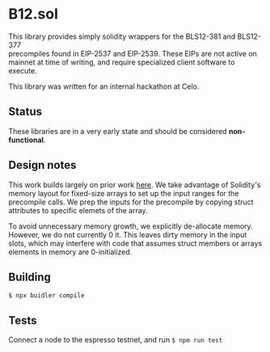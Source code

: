 # B12.sol

This library provides simply solidity wrappers for the BLS12-381 and BLS12-377  
precompiles found in EIP-2537 and EIP-2539. These EIPs are not active on 
mainnet at time of writing, and require specialized client software to execute.

This library was written for an internal hackathon at Celo.

## Status

These libraries are in a very early state and should be considered **non-functional**.

## Design notes

This work builds largely on prior work 
[here](https://github.com/ralexstokes/deposit-verifier/blob/master/deposit_verifier.sol).
We take advantage of Solidity's memory layout for fixed-size arrays to
set up the input ranges for the precompile calls. We prep the inputs for the 
precompile by copying struct attributes to specific elemets of the array.

To avoid unnecessary memory growth, we explicitly de-allocate memory. However, 
we do not currently 0 it. This leaves dirty memory in the input slots, which may
interfere with code that assumes struct members or arrays elements in memory 
are 0-initialized.

## Building

```$ npx buidler compile```

## Tests

Connect a node to the espresso testnet, and run `$ npm run test`